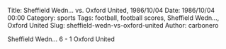 Title: Sheffield Wedn… vs. Oxford United, 1986/10/04
Date: 1986/10/04 00:00
Category: sports
Tags: football, football scores, Sheffield Wedn…, Oxford United
Slug: sheffield-wedn-vs-oxford-united
Author: carbonero


Sheffield Wedn… 6 - 1 Oxford United
